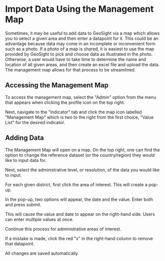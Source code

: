 [//]: # "GeoSight is UNICEF's geospatial web-based business intelligence platform."
[//]: # 
[//]: # "Contact : geosight-no-reply@unicef.org"
[//]: # 
[//]: # ".. note:: This program is free software; you can redistribute it and/or modify"
[//]: # "    it under the terms of the GNU Affero General Public License as published by"
[//]: # "    the Free Software Foundation; either version 3 of the License, or"
[//]: # "    (at your option) any later version."
[//]: # 
[//]: # "__author__ = 'irwan@kartoza.com'"
[//]: # "__date__ = '13/06/2023'"
[//]: # "__copyright__ = ('Copyright 2023, Unicef')"
[//]: # "__copyright__ = ('Copyright 2023, Unicef')"

# Import Data Using the Management Map
Sometimes, it may be useful to add data to GeoSight via a map which allows you to select a given area and then enter a datapoint for it. This could be an advantage because data may come in an incomplete or inconvenient form such as a photo. If a photo of a map is shared, it is easiest to use the map provided by GeoSight to pick and choose data as illustrated in the photo. Otherwise, a user would have to take time to determine the name and location of all given areas, and then create an excel file and upload the data. The management map allows for that process to be streamlined.

## Accessing the Management Map
To access the management map, select the "Admin" option from the menu that appears when clicking the profile icon on the top right. 

Next, navigate to the "Indicator" tab and click the map icon labelled "Management Map" which is two to the right from the first choice, "Value List" for the desired indicator.

## Adding Data
The Management Map will open on a map. On the top right, one can find the option to change the reference dataset (or the country/region) they would like to input data for. 

Next, select the administrative level, or resolution, of the data you would like to input.

For each given district, first click the area of interest. This will create a pop-up.

In the pop-up, two options will appear, the date and the value. Enter both and press submit.

This will cause the value and date to appear on the right-hand side. Users can enter multiple values at once.

Continue this process for administrative areas of interest.

If a mistake is made, click the red "x" in the right-hand column to remove that datapoint.

All changes are saved automatically.
